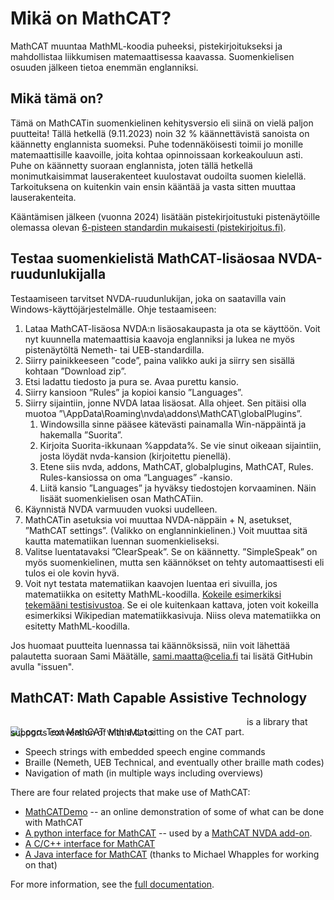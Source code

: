<div lang="fi">

# Mikä on <span lang="en">MathCAT</span>?

<span lang="en">MathCAT</span> muuntaa MathML-koodia puheeksi, pistekirjoitukseksi ja mahdollistaa liikkumisen matemaattisessa kaavassa. Suomenkielisen osuuden jälkeen tietoa enemmän englanniksi.

## Mikä tämä on?

Tämä on MathCATin suomenkielinen kehitysversio eli siinä on vielä paljon puutteita! Tällä hetkellä (9.11.2023) noin 32 % käännettävistä sanoista on käännetty englannista suomeksi. Puhe todennäköisesti toimii jo monille matemaattisille kaavoille, joita kohtaa opinnoissaan korkeakouluun asti. Puhe on käännetty suoraan englannista, joten tällä hetkellä monimutkaisimmat lauserakenteet kuulostavat oudoilta suomen kielellä. Tarkoituksena on kuitenkin vain ensin kääntää ja vasta sitten muuttaa lauserakenteita.

Kääntämisen jälkeen (vuonna 2024) lisätään pistekirjoitustuki pistenäytöille olemassa olevan [6-pisteen standardin mukaisesti (pistekirjoitus.fi)](https://www.pistekirjoitus.fi/julkaisut/matematiikka-ja-tietotekniikka/).

## Testaa suomenkielistä MathCAT-lisäosaa NVDA-ruudunlukijalla

Testaamiseen tarvitset NVDA-ruudunlukijan, joka on saatavilla vain Windows-käyttöjärjestelmälle. Ohje testaamiseen:

1. Lataa MathCAT-lisäosa NVDA:n lisäosakaupasta ja ota se käyttöön. Voit nyt kuunnella matemaattisia kaavoja englanniksi ja lukea ne myös pistenäytöltä Nemeth- tai UEB-standardilla.
2. Siirry painikkeeseen ”<span lang="en">code</span>”, paina valikko auki ja siirry sen sisällä kohtaan ”<span lang="en">Download zip</span>”.
3. Etsi ladattu tiedosto ja pura se. Avaa purettu kansio.
4. Siirry kansioon ”<span lang="en">Rules</span>” ja kopioi kansio ”<span lang="en">Languages</span>”.
5. Siirry sijaintiin, jonne NVDA lataa lisäosat. Alla ohjeet. Sen pitäisi olla muotoa ”\AppData\Roaming\nvda\addons\MathCAT\globalPlugins”.
   1. Windowsilla sinne pääsee kätevästi painamalla Win-näppäintä ja hakemalla ”Suorita”.
   2. Kirjoita Suorita-ikkunaan %appdata%. Se vie sinut oikeaan sijaintiin, josta löydät nvda-kansion (kirjoitettu pienellä).
   3. Etene siis nvda, addons, MathCAT, globalplugins, MathCAT, Rules. Rules-kansiossa on oma “Languages” -kansio.
   4. Liitä kansio ”Languages” ja hyväksy tiedostojen korvaaminen. Näin lisäät suomenkielisen osan MathCATiin.
6. Käynnistä NVDA varmuuden vuoksi uudelleen.
7. MathCATin asetuksia voi muuttaa NVDA-näppäin + N, asetukset, ”MathCAT settings”. (Valikko on englanninkielinen.) Voit muuttaa sitä kautta matematiikan luennan suomenkieliseksi.
8. Valitse luentatavaksi ”ClearSpeak”. Se on käännetty. ”SimpleSpeak” on myös suomenkielinen, mutta sen käännökset on tehty automaattisesti eli tulos ei ole kovin hyvä.
9. Voit nyt testata matematiikan kaavojen luentaa eri sivuilla, jos matematiikka on esitetty MathML-koodilla. [Kokeile esimerkiksi tekemääni testisivustoa](https://samimaattacelia.github.io/math-fi.html). Se ei ole kuitenkaan kattava, joten voit kokeilla esimerkiksi Wikipedian matematiikkasivuja. Niiss oleva matematiikka on esitetty MathML-koodilla.

Jos huomaat puutteita luennassa tai käännöksissä, niin voit lähettää palautetta suoraan Sami Määtälle, [sami.maatta@celia.fi](mailto:sami.maatta@celia.fi) tai lisätä GitHubin avulla "issuen".

</div>

## MathCAT: Math Capable Assistive Technology

<img alt="Logo. Text MathCAT with a cat sitting on the CAT part." src="logo.png" style="position: relative; top: 16px; z-index: -1;">
is a library that supports conversion of MathML to:

- Speech strings with embedded speech engine commands
- Braille (Nemeth, UEB Technical, and eventually other braille math codes)
- Navigation of math (in multiple ways including overviews)

There are four related projects that make use of MathCAT:

- [MathCATDemo](https://nsoiffer.github.io/MathCATDemo/) -- an online demonstration of some of what can be done with MathCAT
- [A python interface for MathCAT](https://github.com/NSoiffer/MathCATForPython) -- used by a [MathCAT NVDA add-on](https://addons.nvda-project.org/addons/MathCAT.en.html).
- [A C/C++ interface for MathCAT](https://github.com/NSoiffer/MathCATForC)
- [A Java interface for MathCAT](https://github.com/mwhapples/MathCAT4J) (thanks to Michael Whapples for working on that)

For more information, see the [full documentation](https://nsoiffer.github.io/MathCAT/).
